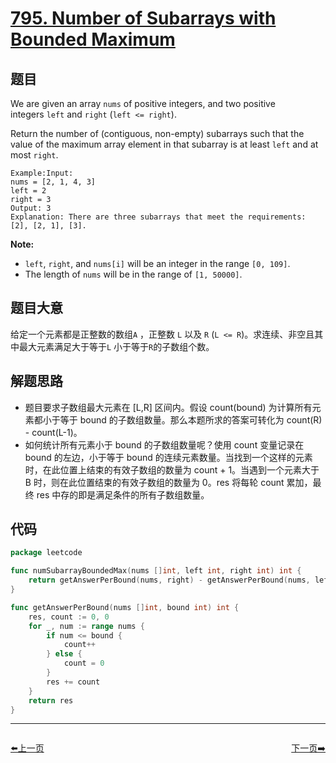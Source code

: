 # [795. Number of Subarrays with Bounded Maximum](https://leetcode.com/problems/number-of-subarrays-with-bounded-maximum/)


## 题目

We are given an array `nums` of positive integers, and two positive integers `left` and `right` (`left <= right`).

Return the number of (contiguous, non-empty) subarrays such that the value of the maximum array element in that subarray is at least `left` and at most `right`.

```
Example:Input:
nums = [2, 1, 4, 3]
left = 2
right = 3
Output: 3
Explanation: There are three subarrays that meet the requirements: [2], [2, 1], [3].
```

**Note:**

- `left`, `right`, and `nums[i]` will be an integer in the range `[0, 109]`.
- The length of `nums` will be in the range of `[1, 50000]`.

## 题目大意

给定一个元素都是正整数的数组`A` ，正整数 `L` 以及 `R` (`L <= R`)。求连续、非空且其中最大元素满足大于等于`L` 小于等于`R`的子数组个数。

## 解题思路

- 题目要求子数组最大元素在 [L,R] 区间内。假设 count(bound) 为计算所有元素都小于等于 bound 的子数组数量。那么本题所求的答案可转化为 count(R) - count(L-1)。
- 如何统计所有元素小于 bound 的子数组数量呢？使用 count 变量记录在 bound 的左边，小于等于 bound 的连续元素数量。当找到一个这样的元素时，在此位置上结束的有效子数组的数量为 count + 1。当遇到一个元素大于 B 时，则在此位置结束的有效子数组的数量为 0。res 将每轮 count 累加，最终 res 中存的即是满足条件的所有子数组数量。

## 代码

```go
package leetcode

func numSubarrayBoundedMax(nums []int, left int, right int) int {
	return getAnswerPerBound(nums, right) - getAnswerPerBound(nums, left-1)
}

func getAnswerPerBound(nums []int, bound int) int {
	res, count := 0, 0
	for _, num := range nums {
		if num <= bound {
			count++
		} else {
			count = 0
		}
		res += count
	}
	return res
}
```


----------------------------------------------
<div style="display: flex;justify-content: space-between;align-items: center;">
<p><a href="https://books.halfrost.com/leetcode/ChapterFour/0700~0799/0793.Preimage-Size-of-Factorial-Zeroes-Function/">⬅️上一页</a></p>
<p><a href="https://books.halfrost.com/leetcode/ChapterFour/0800~0899/0802.Find-Eventual-Safe-States/">下一页➡️</a></p>
</div>
